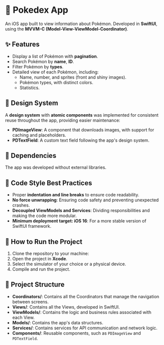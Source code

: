 # 📱 Pokedex App

An iOS app built to view information about Pokémon. Developed in **SwiftUI**, using the **MVVM-C (Model-View-ViewModel-Coordinator)**.

## ✨ Features

- Display a list of Pokémon with **pagination**.
- Search Pokémon by **name**, **ID**.
- Filter Pokémon by **types**.
- Detailed view of each Pokémon, including:
  - Name, number, and sprites (front and shiny images).
  - Pokémon types, with distinct colors.
  - Statistics.

## 🧩 Design System

A **design system** with **atomic components** was implemented for consistent reuse throughout the app, providing easier maintenance:

- **PDImageView**: A component that downloads images, with support for caching and placeholders.
- **PDTextField**: A custom text field following the app's design system.

## 🔗 Dependencies

The app was developed without external libraries.

## 🎨 Code Style Best Practices

- Proper **indentation and line breaks** to ensure code readability.
- **No force unwrapping**: Ensuring code safety and preventing unexpected crashes.
- **Decoupled ViewModels and Services**: Dividing responsibilities and making the code more modular.
- **Minimum deployment target: iOS 16**: For a more stable version of SwiftUI framework.

## 🚀 How to Run the Project

1. Clone the repository to your machine:
2. Open the project in **Xcode**.
3. Select the simulator of your choice or a physical device.
4. Compile and run the project.

## 📜 Project Structure

- **Coordinators/**: Contains all the Coordinators that manage the navigation between screens.
- **Views/**: Contains all the Views, developed in SwiftUI.
- **ViewModels/**: Contains the logic and business rules associated with each View.
- **Models/**: Contains the app's data structures.
- **Services/**: Contains services for API communication and network logic.
- **Components/**: Reusable components, such as `PDImageView` and `PDTextField`.
